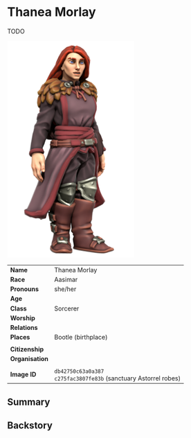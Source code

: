 # Thanea Morlay

TODO

<img src="https://raw.githubusercontent.com/jesskelsall/astarus-images/main/people/portraits/db42750c63a0a387.png" height="500" />

|||
| --- | --- |
| **Name** | Thanea Morlay | character.3
| **Race** | Aasimar |
| **Pronouns** | she/her |
| **Age** | |
| **Class** | Sorcerer |
| **Worship** | |
| **Relations** | |
| **Places** | Bootle (birthplace) |
|||
| **Citizenship** | |
| **Organisation** | |
|||
| **Image ID** | `db42750c63a0a387`<br />`c275fac3807fe83b` (sanctuary Astorrel robes) |

## Summary

## Backstory
